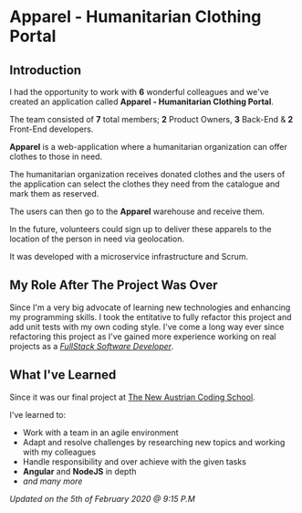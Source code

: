 # Apparel - Humanitarian Clothing Portal

## Introduction

I had the opportunity to work with **6** wonderful colleagues and we've created an application called **Apparel - Humanitarian Clothing Portal**.

The team consisted of **7** total members; **2** Product Owners, **3** Back-End & **2** Front-End developers.

**Apparel** is a web-application where a humanitarian organization can offer clothes to those in need.

The humanitarian organization receives donated clothes and the users of the application can select the clothes they need from the catalogue and mark them as reserved.

The users can then go to the **Apparel** warehouse and receive them.

In the future, volunteers could sign up to deliver these apparels to the location of the person in need via geolocation.

It was developed with a microservice infrastructure and Scrum.

## My Role After The Project Was Over
Since I'm a very big advocate of learning new technologies and enhancing my programming skills. I took the entitative to fully refactor this project and add unit tests with my own coding style. I've come a long way ever since refactoring this project as I've gained more experience working on real projects as a [*FullStack Software Developer*](https://www.linkedin.com/in/adibzidan).

## What I've Learned

Since it was our final project at [The New Austrian Coding School](https://www.newaustriancodingschool.at/).

I've learned to:

* Work with a team in an agile environment
* Adapt and resolve challenges by researching new topics and working with my colleagues
* Handle responsibility and over achieve with the given tasks
* **Angular** and **NodeJS** in depth
* *and many more*

*Updated on the 5th of February 2020 @ 9:15 P.M*
